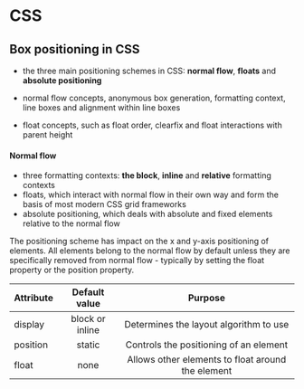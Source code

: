 # CSS

## Box positioning in CSS
   + the three main positioning schemes in CSS: **normal flow**, **floats** and **absolute positioning**
   
   + normal flow concepts, anonymous box generation, formatting context, line boxes and alignment within line boxes
   
   + float concepts, such as float order, clearfix and float interactions with parent height
   
 #### Normal flow
   - three formatting contexts: **the block**, **inline** and **relative** formatting contexts
   - floats, which interact with normal flow in their own way and form the basis of most modern CSS grid frameworks
   - absolute positioning, which deals with absolute and fixed elements relative to the normal flow
   
   The positioning scheme has impact on the x and y-axis positioning of elements. All elements belong to the normal flow by default unless they are specifically removed from normal flow - typically by setting the float property or the position property.
   
   | Attribute 	| Default value 	| Purpose                                          |
   |--------------|:---------------:|:------------------------------------------------:|
   | display 	   | block or inline | Determines the layout algorithm to use           |
   | position 	   | static 	      | Controls the positioning of an element           |
   | float 	      | none 	         | Allows other elements to float around the element|
